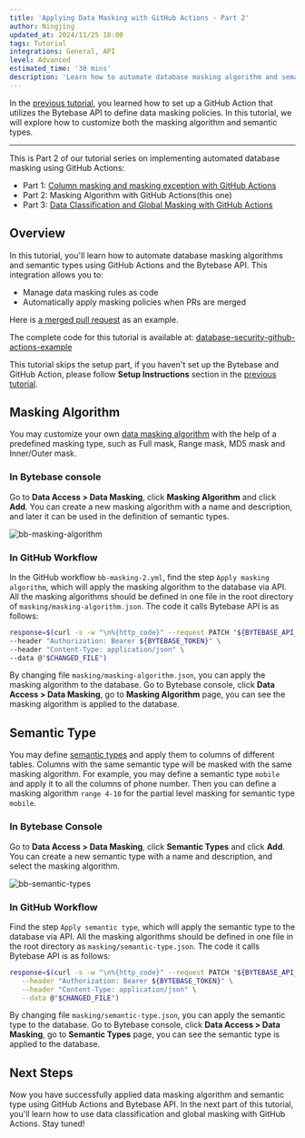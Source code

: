 ```yaml
---
title: 'Applying Data Masking with GitHub Actions - Part 2'
author: Ningjing
updated_at: 2024/11/25 18:00
tags: Tutorial
integrations: General, API
level: Advanced
estimated_time: '30 mins'
description: 'Learn how to automate database masking algorithm and semantic types using GitHub Actions and Bytebase API'
---
```


<IncludeBlock url="/docs/share/tutorials/api-preface"></IncludeBlock>

In the [previous tutorial](/docs/tutorials/github-action-data-masking-part1), you learned how to set up a GitHub Action that utilizes the Bytebase API to define data masking policies. In this tutorial, we will explore how to customize both the masking algorithm and semantic types.

---

This is Part 2 of our tutorial series on implementing automated database masking using GitHub Actions:

- Part 1: [Column masking and masking exception with GitHub Actions](/docs/tutorials/github-action-data-masking-part1)
- Part 2: Masking Algorithm with GitHub Actions(this one)
- Part 3: [Data Classification and Global Masking with GitHub Actions](/docs/tutorials/github-action-data-masking-part3)

## Overview

In this tutorial, you'll learn how to automate database masking algorithms and semantic types using GitHub Actions and the Bytebase API. This integration allows you to:

- Manage data masking rules as code
- Automatically apply masking policies when PRs are merged

Here is [a merged pull request](https://github.com/bytebase/database-security-github-actions-example/pull/18) as an example.

<HintBlock type="info">

The complete code for this tutorial is available at: [database-security-github-actions-example](https://github.com/bytebase/database-security-github-actions-example)

</HintBlock>

This tutorial skips the setup part, if you haven't set up the Bytebase and GitHub Action, please follow **Setup Instructions** section in the [previous tutorial](/docs/tutorials/github-action-data-masking-part1).

## Masking Algorithm

You may customize your own [data masking algorithm](/docs/security/data-masking/masking-algorithm/) with the help of a predefined masking type, such as Full mask, Range mask, MD5 mask and Inner/Outer mask.

### In Bytebase console

Go to **Data Access > Data Masking**, click **Masking Algorithm** and click **Add**. You can create a new masking algorithm with a name and description, and later it can be used in the definition of semantic types.

   ![bb-masking-algorithm](/content/docs/tutorials/github-action-data-masking-part2/bb-masking-algorithm.webp)

### In GitHub Workflow

In the GitHub workflow `bb-masking-2.yml`, find the step `Apply masking algorithm`, which will apply the masking algorithm to the database via API. All the masking algorithms should be defined in one file in the root directory of `masking/masking-algorithm.json`. The code it calls Bytebase API is as follows:

```bash
response=$(curl -s -w "\n%{http_code}" --request PATCH "${BYTEBASE_API_URL}/settings/bb.workspace.masking-algorithm?allow_missing=true" \
--header "Authorization: Bearer ${BYTEBASE_TOKEN}" \
--header "Content-Type: application/json" \
--data @"$CHANGED_FILE")
```

By changing file `masking/masking-algorithm.json`, you can apply the masking algorithm to the database. Go to Bytebase console, click **Data Access > Data Masking**, go to **Masking Algorithm** page, you can see the masking algorithm is applied to the database.

## Semantic Type

You may define [semantic types](/docs/security/data-masking/semantic-types/) and apply them to columns of different tables. Columns with the same semantic type will be masked with the same masking algorithm. For example, you may define a semantic type `mobile` and apply it to all the columns of phone number. Then you can define a masking algorithm `range 4-10` for the partial level masking for semantic type `mobile`.

### In Bytebase Console

Go to **Data Access > Data Masking**, click **Semantic Types** and click **Add**. You can create a new semantic type with a name and description, and select the masking algorithm.

   ![bb-semantic-types](/content/docs/tutorials/github-action-data-masking-part2/bb-semantic-types.webp)

### In GitHub Workflow

Find the step `Apply semantic type`, which will apply the semantic type to the database via API. All the masking algorithms should be defined in one file in the root directory as `masking/semantic-type.json`. The code it calls Bytebase API is as follows:

```bash
response=$(curl -s -w "\n%{http_code}" --request PATCH "${BYTEBASE_API_URL}/settings/bb.workspace.semantic-types?allow_missing=true" \
   --header "Authorization: Bearer ${BYTEBASE_TOKEN}" \
   --header "Content-Type: application/json" \
   --data @"$CHANGED_FILE")
```

By changing file `masking/semantic-type.json`, you can apply the semantic type to the database. Go to Bytebase console, click **Data Access > Data Masking**, go to **Semantic Types** page, you can see the semantic type is applied to the database.

## Next Steps

Now you have successfully applied data masking algorithm and semantic type using GitHub Actions and Bytebase API. In the next part of this tutorial, you'll learn how to use data classification and global masking with GitHub Actions. Stay tuned!
